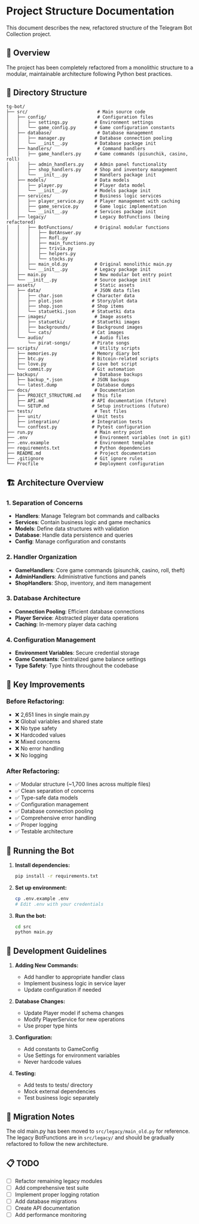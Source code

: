 # Project Structure Documentation

This document describes the new, refactored structure of the Telegram Bot Collection project.

## 🎯 Overview

The project has been completely refactored from a monolithic structure to a modular, maintainable architecture following Python best practices.

## 📁 Directory Structure

```
tg-bot/
├── src/                          # Main source code
│   ├── config/                   # Configuration files
│   │   ├── settings.py          # Environment settings
│   │   └── game_config.py       # Game configuration constants
│   ├── database/                 # Database management
│   │   ├── manager.py           # Database connection pooling
│   │   └── __init__.py          # Database package init
│   ├── handlers/                 # Command handlers
│   │   ├── game_handlers.py     # Game commands (pisunchik, casino, roll)
│   │   ├── admin_handlers.py    # Admin panel functionality
│   │   ├── shop_handlers.py     # Shop and inventory management
│   │   └── __init__.py          # Handlers package init
│   ├── models/                  # Data models
│   │   ├── player.py            # Player data model
│   │   └── __init__.py          # Models package init
│   ├── services/                # Business logic services
│   │   ├── player_service.py    # Player management with caching
│   │   ├── game_service.py      # Game logic implementation
│   │   └── __init__.py          # Services package init
│   ├── legacy/                  # Legacy BotFunctions (being refactored)
│   │   ├── BotFunctions/        # Original modular functions
│   │   │   ├── BotAnswer.py
│   │   │   ├── Rofl.py
│   │   │   ├── main_functions.py
│   │   │   ├── trivia.py
│   │   │   ├── helpers.py
│   │   │   └── stocks.py
│   │   ├── main_old.py          # Original monolithic main.py
│   │   └── __init__.py          # Legacy package init
│   ├── main.py                  # New modular bot entry point
│   └── __init__.py              # Source package init
├── assets/                      # Static assets
│   ├── data/                    # JSON data files
│   │   ├── char.json           # Character data
│   │   ├── plot.json           # Story/plot data
│   │   ├── shop.json           # Shop items
│   │   └── statuetki.json      # Statuetki data
│   ├── images/                  # Image assets
│   │   ├── statuetki/          # Statuetki images
│   │   ├── backgrounds/        # Background images
│   │   └── cats/               # Cat images
│   └── audio/                   # Audio files
│       └── pirat-songs/        # Pirate songs
├── scripts/                     # Utility scripts
│   ├── memories.py             # Memory diary bot
│   ├── btc.py                  # Bitcoin-related scripts
│   ├── love.py                 # Love bot script
│   └── commit.py               # Git automation
├── backups/                     # Database backups
│   ├── backup_*.json           # JSON backups
│   └── latest.dump             # Database dumps
├── docs/                        # Documentation
│   ├── PROJECT_STRUCTURE.md    # This file
│   ├── API.md                  # API documentation (future)
│   └── SETUP.md                # Setup instructions (future)
├── tests/                       # Test files
│   ├── unit/                   # Unit tests
│   ├── integration/            # Integration tests
│   └── conftest.py             # Pytest configuration
├── run.py                       # Main entry point
├── .env                         # Environment variables (not in git)
├── .env.example                 # Environment template
├── requirements.txt             # Python dependencies
├── README.md                    # Project documentation
├── .gitignore                   # Git ignore rules
└── Procfile                     # Deployment configuration
```

## 🏗️ Architecture Overview

### 1. **Separation of Concerns**
- **Handlers**: Manage Telegram bot commands and callbacks
- **Services**: Contain business logic and game mechanics
- **Models**: Define data structures with validation
- **Database**: Handle data persistence and queries
- **Config**: Manage configuration and constants

### 2. **Handler Organization**
- **GameHandlers**: Core game commands (pisunchik, casino, roll, theft)
- **AdminHandlers**: Administrative functions and panels
- **ShopHandlers**: Shop, inventory, and item management

### 3. **Database Architecture**
- **Connection Pooling**: Efficient database connections
- **Player Service**: Abstracted player data operations
- **Caching**: In-memory player data caching

### 4. **Configuration Management**
- **Environment Variables**: Secure credential storage
- **Game Constants**: Centralized game balance settings
- **Type Safety**: Type hints throughout the codebase

## 🔧 Key Improvements

### Before Refactoring:
- ❌ 2,651 lines in single main.py
- ❌ Global variables and shared state
- ❌ No type safety
- ❌ Hardcoded values
- ❌ Mixed concerns
- ❌ No error handling
- ❌ No logging

### After Refactoring:
- ✅ Modular structure (~1,700 lines across multiple files)
- ✅ Clean separation of concerns
- ✅ Type-safe data models
- ✅ Configuration management
- ✅ Database connection pooling
- ✅ Comprehensive error handling
- ✅ Proper logging
- ✅ Testable architecture

## 🚀 Running the Bot

1. **Install dependencies:**
   ```bash
   pip install -r requirements.txt
   ```

2. **Set up environment:**
   ```bash
   cp .env.example .env
   # Edit .env with your credentials
   ```

3. **Run the bot:**
   ```bash
   cd src
   python main.py
   ```

## 📝 Development Guidelines

1. **Adding New Commands:**
   - Add handler to appropriate handler class
   - Implement business logic in service layer
   - Update configuration if needed

2. **Database Changes:**
   - Update Player model if schema changes
   - Modify PlayerService for new operations
   - Use proper type hints

3. **Configuration:**
   - Add constants to GameConfig
   - Use Settings for environment variables
   - Never hardcode values

4. **Testing:**
   - Add tests to tests/ directory
   - Mock external dependencies
   - Test business logic separately

## 🔄 Migration Notes

The old main.py has been moved to `src/legacy/main_old.py` for reference. The legacy BotFunctions are in `src/legacy/` and should be gradually refactored to follow the new architecture.

## 📋 TODO

- [ ] Refactor remaining legacy modules
- [ ] Add comprehensive test suite
- [ ] Implement proper logging rotation
- [ ] Add database migrations
- [ ] Create API documentation
- [ ] Add performance monitoring
